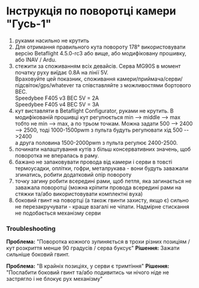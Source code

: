 # Інструкція по поворотці камери "Гусь-1"
1. руками насильно не крутить
2. Для отримання правильного кута повороту 178° використовувати версію Betaflight 4.5.0-rc3 або вище, або модифіковану прошивку, або INAV / Ardu.
3. стежити за споживанням всіх девайсів. Серва MG90S в момент початку руху виїдає 0.8A на лінії 5V.  
Враховуйте цей показник, споживання камери/приймача/серви/підсвіток/gps/whatever та співставляйте з можливостями бортового BEC.  
Speedybee F405 v3 BEC 5V = 2A  
Speedybee F405 v4 BEC 5V = 3A  
4. кут виставляти в Betaflight Configurator, руками не крутить.
В модифікованій прошивці кут регулюється min --> middle --> max  
тобто не min --> max, а по трьом точкам. Можна задати 500 --> 2400 --> 2500, тоді 1000-1500pwm з пульта будуть регулювати хід 500 -->2400  
а друга половина 1500-2000pwm з пульта регулює 2400-2500.
5. починати налаштування кутів з більш консервативних значень, щоб поворотка не впералась в раму.
6. бажано не запаковувати провода від камери і серви в товсті термоусадки, оплітки, гофри, металрукава - вони будуть заважали згинатись, робити додатковий опір повороту
7. точку загину робити всередині рами, щоб петля, яка загинається не заважала поворотці (можна кріпити провода всередині рами на стяжки та/або використовувати комплектні вуха)
8. боковий гвинт на повортці (а також гвинти захисту, якщо є) сильно не перезакручувати - краще взагалі не чіпати. Надмірне стискання не подобається механізму серви

### Troubleshooting
**Проблема:** "Поворотка кожного зупиняється в трохи різних позиціям / кут розкриття менше 90 градусів / серва буксує"
**Рішення:** Зажати сильніше боковий гвинт.

**Проблема:** "В крайніх позиціях, у серви є тримтіння"
**Рішення:** "Послабити боковий гвинт та/або подивитись чи нічого ніде не застрягло і не блокує рух механізму"